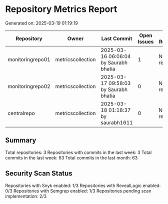 # Repository Metrics Report

Generated on: 2025-03-19 01:19:19

| Repository       | Owner             | Last Commit                           |   Open Issues | Last Release   |   Commits (Week) |   Commits (Month) |   Contributors | Snyk Scans             | RL Scans               | Semgrep Scans          |
|------------------|-------------------|---------------------------------------|---------------|----------------|------------------|-------------------|----------------|------------------------|------------------------|------------------------|
| monitoringrepo01 | metricscollection | 2025-03-16 06:06:04 by Saurabh bhatia |             1 | No releases    |                4 |                 4 |              1 | Pending Implementation | Pending Implementation | Pending Implementation |
| monitoringrepo02 | metricscollection | 2025-03-17 09:58:03 by Saurabh bhatia |             0 | No releases    |                4 |                 4 |              1 | Enabled                | Disabled               | Enabled                |
| centralrepo      | metricscollection | 2025-03-18 01:18:37 by saurabh1611    |             0 | No releases    |               55 |                55 |              1 | Pending Implementation | Pending Implementation | Pending Implementation |

## Summary

Total repositories: 3
Repositories with commits in the last week: 3
Total commits in the last week: 63
Total commits in the last month: 63

## Security Scan Status

Repositories with Snyk enabled: 1/3
Repositories with RevealLogic enabled: 0/3
Repositories with Semgrep enabled: 1/3
Repositories pending scan implementation: 2/3
